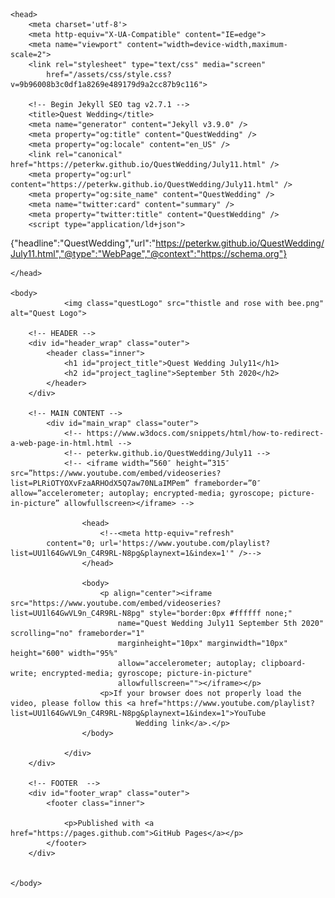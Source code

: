 <!-- https://www.w3docs.com/snippets/html/how-to-redirect-a-web-page-in-html.html -->
<!-- peterkw.github.io/QuestWedding/July11 -->
<!-- https://www.youtube.com/playlist?list=UU1l64GwVL9n_C4R9RL-N8pg&playnext=1&index=1 -->

<!DOCTYPE html>
<html lang="en-US">

    <head>
        <meta charset='utf-8'>
        <meta http-equiv="X-UA-Compatible" content="IE=edge">
        <meta name="viewport" content="width=device-width,maximum-scale=2">
        <link rel="stylesheet" type="text/css" media="screen"
            href="/assets/css/style.css?v=9b96008b3c0df1a8269e489179d9a2cc87b9c116">

        <!-- Begin Jekyll SEO tag v2.7.1 -->
        <title>Quest Wedding</title>
        <meta name="generator" content="Jekyll v3.9.0" />
        <meta property="og:title" content="QuestWedding" />
        <meta property="og:locale" content="en_US" />
        <link rel="canonical" href="https://peterkw.github.io/QuestWedding/July11.html" />
        <meta property="og:url" content="https://peterkw.github.io/QuestWedding/July11.html" />
        <meta property="og:site_name" content="QuestWedding" />
        <meta name="twitter:card" content="summary" />
        <meta property="twitter:title" content="QuestWedding" />
        <script type="application/ld+json">

{"headline":"QuestWedding","url":"https://peterkw.github.io/QuestWedding/July11.html","@type":"WebPage","@context":"https://schema.org"}</script>

<!-- End Jekyll SEO tag -->

<style>
    img.questLogo {
        position: -webkit-sticky;
        position: sticky;
        top:0;
        padding: 5px;
        right: 0;
        float: right;
        max-width: 10%;
        border: 0;
        outline: none;
        box-shadow: none;
        -webkit-box-shadow: none;
    }
</style>

    </head>

    <body>
                <img class="questLogo" src="thistle and rose with bee.png" alt="Quest Logo">

        <!-- HEADER -->
        <div id="header_wrap" class="outer">
            <header class="inner">
                <h1 id="project_title">Quest Wedding July11</h1>
                <h2 id="project_tagline">September 5th 2020</h2>
            </header>
        </div>

        <!-- MAIN CONTENT -->
            <div id="main_wrap" class="outer">
                <!-- https://www.w3docs.com/snippets/html/how-to-redirect-a-web-page-in-html.html -->
                <!-- peterkw.github.io/QuestWedding/July11 -->
                <!-- <iframe width=”560″ height=”315″ src=”https://www.youtube.com/embed/videoseries?list=PLRiOTYOXvFzaARHOdX5Q7aw70NLaIMPem” frameborder=”0″ allow=”accelerometer; autoplay; encrypted-media; gyroscope; picture-in-picture” allowfullscreen></iframe> -->

                    <head>
                        <!--<meta http-equiv="refresh"
            content="0; url='https://www.youtube.com/playlist?list=UU1l64GwVL9n_C4R9RL-N8pg&playnext=1&index=1'" />-->
                    </head>

                    <body>
                        <p align="center"><iframe src="https://www.youtube.com/embed/videoseries?list=UU1l64GwVL9n_C4R9RL-N8pg" style="border:0px #ffffff none;"
                            name="Quest Wedding July11 September 5th 2020" scrolling="no" frameborder="1"
                            marginheight="10px" marginwidth="10px" height="600" width="95%"
                            allow="accelerometer; autoplay; clipboard-write; encrypted-media; gyroscope; picture-in-picture"
                            allowfullscreen=""></iframe></p>
                        <p>If your browser does not properly load the video, please follow this <a href="https://www.youtube.com/playlist?list=UU1l64GwVL9n_C4R9RL-N8pg&playnext=1&index=1">YouTube
                                Wedding link</a>.</p>
                    </body>

                </div>
        </div>

        <!-- FOOTER  -->
        <div id="footer_wrap" class="outer">
            <footer class="inner">

                <p>Published with <a href="https://pages.github.com">GitHub Pages</a></p>
            </footer>
        </div>


    </body>

</html>

<!--
<html>

    <head>
        <script src="https://ajax.googleapis.com/ajax/libs/jquery/3.5.1/jquery.min.js"></script>
        <script>
            function load() {
                $("p").hide();
                setTimeout(function () {
                    $("p").show();
                }, 10);
            };
            load;
        </script>
        <meta http-equiv="refresh" content="1;
            url='https://youtu.be/thibHdxJ3MY?list=PLpSOD3GsUjMMBcKko1U17hNHfjfAp5Wht'" />
    </head>

    <body>
        <p id=" load" class="load">If your browser does not automatically redirect you, please follow <a
                href="https://youtu.be/thibHdxJ3MY?list=PLpSOD3GsUjMMBcKko1U17hNHfjfAp5Wht">this YouTube
                Concert Band link</a></p>
    </body>

</html>
-->
